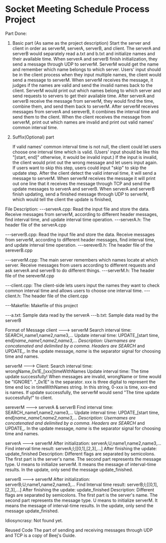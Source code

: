 # Socket Meeting Schedule Process Project

Part Done:

1. Basic part (As same as the project description)
   Start the server and client in order as serverM, serverA, serverB, and client. The serverA and serverB would separately read a.txt and b.txt and initialize names and their available time. When serverA and serverB finish initialization, they send a message through UDP to serverM. ServerM would get the name and remember which name belongs to which server. Users' input should be in the client process when they input multiple names, the client would send a message to serverM. When serverM receives the message, it judges if the names are valid and send the invalid names back to the client. ServerM would print out which names belong to which server and send requests to servers to get their available time. After serverA and serverB receive the message from serverM, they would find the time, combine them, and send them back to serverM. After serverM receives messages from serverA and sereverB, it combines the interval time and send them to the client. When the client receives the message from serverM, print out which names are invalid and print out valid names' common interval time.

2. Suffix(Optional) part

   If valid names' common interval time is not null, the client could let users choose one interval time which is valid. (Users' input should be like this "[start, end]" otherwise, it would be invalid input.) If the input is invalid, the client would print out the wrong message and let users input again. If users want to skip this step, users could input "skip" to skip the update step. After the client detect the valid interval time, it will send a message to serverM. When serverM receives the message it will print out one line that it receives the message through TCP and send the update messages to serverA and serverB. When serverA and serverB finish updating, send a finished message through UDP to serverM, which would tell the client the update is finished,


File Description:
---serverA.cpp: Read the input file and store the data. Receive messages from serverM, according to different header messages, find interval time, and update interval time operation.
---serverA.h: The header file of the serverA.cpp

---serverB.cpp: Read the input file and store the data. Receive messages from serverM, according to different header messages, find interval time, and update interval time operation.
---sereverB.h: The header file of the sereverB.cpp

---serverM.cpp: The main server remembers which names locate at which server. Receive messages from users according to different requests and ask serverA and serverB to do different things.
---serverM.h: The header file of the sereverM.cpp

---client.cpp: The client-side lets users input the names they want to check common interval time and allows users to choose one interval time.
---client.h: The header file of the client.cpp

---Makefile: Makefile of this project

---a.txt: Sample data read by the serverA
---b.txt: Sample data read by the serverB

Format of Message
client ---> serverM
Search interval time: 		SEARCH_name1,name2,name3,...
Update interval time: 		UPDATE_[start time, end]_name_name1,name2,name3,...
Description:
Usernames are concatenated and delimited by a comma. Headers are SEARCH_ and UPDATE_.
In the update message, _name_ is the separator signal for choosing time and names.

serverM ---> Client:
Search interval time: wrongName_0x1E_[xxx]timeWithNames
Update interval time: The time update successfully!
When messages are invalid, wrongName or time would be "IGNORE". "_0x1E" is the separator.
xxx is three digital to represent the time end loc in timeWithNames string. In this string, 
0-xxx is time, xxx-end is names.
If update successfully, the serverM would send "The time update successfully!" to client.

sereverM ---> serverA & serverB
Find interval time: 		SEARCH_name1,name2,name3,...
Update interval time: 		UPDATE_[start time, end]_name_name1,name2,name3,...
Description:
Usernames are concatenated and delimited by a comma. Headers are SEARCH_ and UPDATE_.
In the update message, _name_ is the separator signal for choosing time and names.

serverA ---> serverM
After initialization: 		serverA;U;name1,name2,name3,...
Find interval time result: 	serverA;I;[[0,1],[2,3],...]
After finishing the update: 	update_finished
Description:
Different flags are separated by semicolons. The first part is the server's name.
The second part represents the message type. U means to initialize serverM. It means
the message of interval-time results. In the update, only send the message update_finished.

serverB ---> serverM
After initialization: 		serverB;U;name1,name2,name3,...
Find Interval time result: 	serverB;I;[[0,1],[2,3],...]
After finishing the update: 	update_finished
Description:
Different flags are separated by semicolons. The first part is the server's name.
The second part represents the message type. U means to initialize serverM. It means
the message of interval-time results. In the update, only send the message update_finished.

Idiosyncrasy:
Not found yet.

Reused Code
The part of sending and receiving messages through UDP and TCP is a copy of Beej's Guide.
